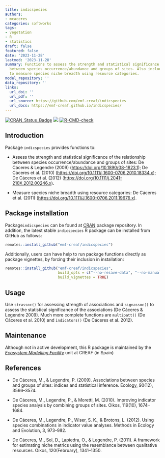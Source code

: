 ```yaml
---
title: indicspecies
authors:
- mcaceres
categories: softworks
tags:
- vegetation
- R
- statistics
draft: false
featured: false
date: '2023-11-28'
lastmod: '2023-11-28'
summary: Functions to assess the strength and statistical significance of the relationship
  between species occurrence/abundance and groups of sites. Also includes functions
  to measure species niche breadth using resource categories.
model_repository: ''
data_repository: ''
links:
  url_doi: ''
  url_pdf: ''
  url_source: https://github.com/emf-creaf/indicspecies
  url_docs: https://emf-creaf.github.io/indicspecies/
---
```

<!-- badges: start -->

[![CRAN_Status_Badge](http://www.r-pkg.org/badges/version/indicspecies)](https://cran.r-project.org/package=indicspecies)
[![](https://cranlogs.r-pkg.org/badges/indicspecies)](https://cran.rstudio.com/web/packages/indicspecies/index.html)
[![R-CMD-check](https://github.com/emf-creaf/indicspecies/actions/workflows/R-CMD-check.yaml/badge.svg)](https://github.com/emf-creaf/indicspecies/actions/workflows/R-CMD-check.yaml)
<!-- badges: end -->

## Introduction

Package `indicspecies` provides functions to:

- Assess the strength and statistical significance of the relationship
  between species occurrence/abundance and groups of sites: De Cáceres &
  Legendre (2009) (<https://doi.org/10.1890/08-1823.1>); De Cáceres et
  al. (2010) (<https://doi.org/10.1111/j.1600-0706.2010.18334.x>); De
  Cáceres et al. (2012)
  (<https://doi.org/10.1111/j.2041-210X.2012.00246.x>).

- Measure species niche breadth using resource categories: De Cáceres et
  al. (2011) (<https://doi.org/10.1111/J.1600-0706.2011.19679.x>).

## Package installation

Package`indicspecies` can be found at
[CRAN](https://cran.r-project.org/) package repository. In addition, the
latest stable `indicspecies` R package can be installed from GitHub as
follows:

``` r
remotes::install_github("emf-creaf/indicspecies")
```

Additionally, users can have help to run package functions directly as
package vignettes, by forcing their inclusion in installation:

``` r
remotes::install_github("emf-creaf/indicspecies", 
                        build_opts = c("--no-resave-data", "--no-manual"),
                        build_vignettes = TRUE)
```

## Usage

Use `strassoc()` for assessing strength of associations and
`signassoc()` to assess the statistical significance of the associations
(De Cáceres & Legendre 2009). Much more complete functions are
`multipatt()` (De Cáceres et al. 2010) and `indicators()` (De Cáceres et
al. 2012).

## Maintenance

Although not in active development, this R package is maintained by the
[*Ecosystem Modelling Facility*](https://emf.creaf.cat) unit at CREAF
(in Spain)

## References

- De Cáceres, M., & Legendre, P. (2009). Associations between species
  and groups of sites: indices and statistical inference. Ecology,
  90(12), 3566–3574.

- De Cáceres, M., Legendre, P., & Moretti, M. (2010). Improving
  indicator species analysis by combining groups of sites. Oikos,
  119(10), 1674–1684.

- De Cáceres, M., Legendre, P., Wiser, S. K., & Brotons, L. (2012).
  Using species combinations in indicator value analyses. Methods in
  Ecology and Evolution, 3, 973–982.

- De Cáceres, M., Sol, D., Lapiedra, O., & Legendre, P. (2011). A
  framework for estimating niche metrics using the resemblance between
  qualitative resources. Oikos, 120(February), 1341–1350.
